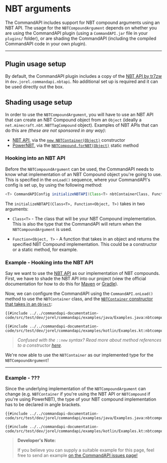 # NBT arguments

The CommandAPI includes support for NBT compound arguments using an NBT API. The usage for the `NBTCompoundArgument` depends on whether you are using the CommandAPI plugin (using a `CommandAPI.jar` file in your `plugins/` folder), or are shading the CommandAPI (including the compiled CommandAPI code in your own plugin).

-----

## Plugin usage setup

By default, the CommandAPI plugin includes a copy of the [NBT API by tr7zw](https://www.spigotmc.org/resources/nbt-api.7939/) in `dev.jorel.commandapi.nbtapi`. No additional set up is required and it can be used directly out the box.

## Shading usage setup

In order to use the `NBTCompoundArgument`, you will have to use an NBT API that can create an NBT Compound object from an `Object` (ideally a `net.minecraft.nbt.NBTTagCompound` object). Examples of NBT APIs that can do this are _(these are not sponsored in any way)_:

- [NBT API](https://www.spigotmc.org/resources/nbt-api.7939/), via the [`new NBTContainer(Object)`](https://tr7zw.github.io/Item-NBT-API/v2-api/de/tr7zw/changeme/nbtapi/NBTContainer.html#NBTContainer-java.lang.Object-) constructor
- [PowerNBT](https://www.spigotmc.org/resources/powernbt.9098/), via the [`NBTCompound.forNBT(Object)`](https://flinbein.github.io/PowerNBT/apidocs/me/dpohvar/powernbt/api/NBTCompound.html#forNBT-java.lang.Object-) static method

### Hooking into an NBT API

Before the `NBTCompoundArgument` can be used, the CommandAPI needs to know what implementation of an NBT Compound object you're going to use. This is specified in the `onLoad()` sequence, where your CommandAPI's config is set up, by using the following method:

```java
<T> CommandAPIConfig initializeNBTAPI(Class<T> nbtContainerClass, Function<Object, T> nbtContainerConstructor);
```

The `initializeNBTAPI(Class<T>, Function<Object, T>)` takes in two arguments:

- `Class<T>` - The class that will be your NBT Compound implementation. This is also the type that the CommandAPI will return when the `NBTCompoundArgument` is used.

- `Function<Object, T>` - A function that takes in an object and returns the specified NBT Compound implementation. This could be a constructor or a static method, for example.

<div class="example">

### Example - Hooking into the NBT API

Say we want to use the [NBT API](https://www.spigotmc.org/resources/nbt-api.7939/) as our implementation of NBT compounds. First, we have to shade the NBT API into our project (view the official documentation for how to do this for [Maven](https://github.com/tr7zw/Item-NBT-API/wiki/Using-Maven#option-2-shading-the-nbt-api-into-your-plugin) or [Gradle](https://github.com/tr7zw/Item-NBT-API/wiki/Using-Gradle#option-2-shading-the-nbt-api-into-your-plugin)).

Now, we can configure the CommandAPI using the `CommandAPI.onLoad()` method to use the `NBTContainer` class, and the [`NBTContainer` constructor that takes in an `Object`](https://tr7zw.github.io/Item-NBT-API/v2-api/de/tr7zw/changeme/nbtapi/NBTContainer.html#NBTContainer-java.lang.Object-):

<div class="multi-pre">

```java,Java
{{#include ../../commandapi-documentation-code/src/test/dev/jorel/commandapi/examples/java/Examples.java:nbtcompoundargumentonload}}
```

```kotlin,Kotlin
{{#include ../../commandapi-documentation-code/src/test/dev/jorel/commandapi/examples/kotlin/Examples.kt:nbtcompoundargumentonload}}
```

</div>

> _Confused with the `::new` syntax? Read more about method references to a constructor [here](https://docs.oracle.com/javase/tutorial/java/javaOO/methodreferences.html)._

We're now able to use the `NBTContainer` as our implemented type for the `NBTCompoundArgument`!

</div>

-----

<div class="example">

### Example - ???

Since the underlying implementation of the `NBTCompoundArgument` can change (e.g. `NBTContainer` if you're using the NBT API or `NBTCompound` if you're using PowerNBT), the type of your NBT compound implementation has to be declared in angle brackets.

<div class="multi-pre">

```java,Java
{{#include ../../commandapi-documentation-code/src/test/dev/jorel/commandapi/examples/java/Examples.java:nbtcompoundarguments}}
```

```kotlin,Kotlin
{{#include ../../commandapi-documentation-code/src/test/dev/jorel/commandapi/examples/kotlin/Examples.kt:nbtcompoundarguments}}
```

</div>

</div>

> **Developer's Note:**
>
> If you believe you can supply a suitable example for this page, feel free to send an example [on the CommandAPI issues page!](https://github.com/JorelAli/CommandAPI/issues/new/choose)
